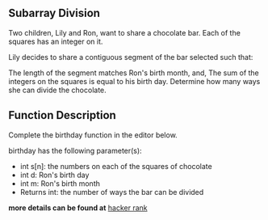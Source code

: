 ## Subarray Division ##

Two children, Lily and Ron, want to share a chocolate bar. Each of the squares has an integer on it.

Lily decides to share a contiguous segment of the bar selected such that:

The length of the segment matches Ron's birth month, and,
The sum of the integers on the squares is equal to his birth day.
Determine how many ways she can divide the chocolate.
  
## Function Description ##

Complete the birthday function in the editor below.

birthday has the following parameter(s):

* int s[n]: the numbers on each of the squares of chocolate
* int d: Ron's birth day
* int m: Ron's birth month
* Returns int: the number of ways the bar can be divided

**more details can be found at** [hacker rank](https://www.hackerrank.com/challenges/the-birthday-bar/problem)
